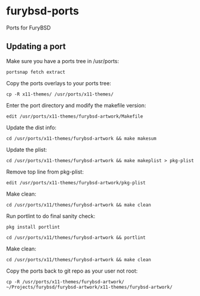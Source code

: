 # furybsd-ports
Ports for FuryBSD

## Updating a port

Make sure you have a ports tree in /usr/ports:

```
portsnap fetch extract
```

Copy the ports overlays to your ports tree:

```
cp -R x11-themes/ /usr/ports/x11-themes/
```

Enter the port directory and modify the makefile version:

```
edit /usr/ports/x11-themes/furybsd-artwork/Makefile
```

Update the dist info:

```
cd /usr/ports/x11-themes/furybsd-artwork && make makesum
```

Update the plist:

```
cd /usr/ports/x11-themes/furybsd-artwork && make makeplist > pkg-plist
```

Remove top line from pkg-plist:

```
edit /usr/ports/x11-themes/furybsd-artwork/pkg-plist
```

Make clean:
```
cd /usr/ports/x11/themes/furybsd-artwork && make clean
```

Run portlint to do final sanity check:
```
pkg install portlint
```
```
cd /usr/ports/x11/themes/furybsd-artwork && portlint
```

Make clean:
```
cd /usr/ports/x11/themes/furybsd-artwork && make clean
```

Copy the ports back to git repo as your user not root:

```
cp -R /usr/ports/x11-themes/furybsd-artwork/ ~/Projects/furybsd/furybsd-artwork/x11-themes/furybsd-artwork/
```
